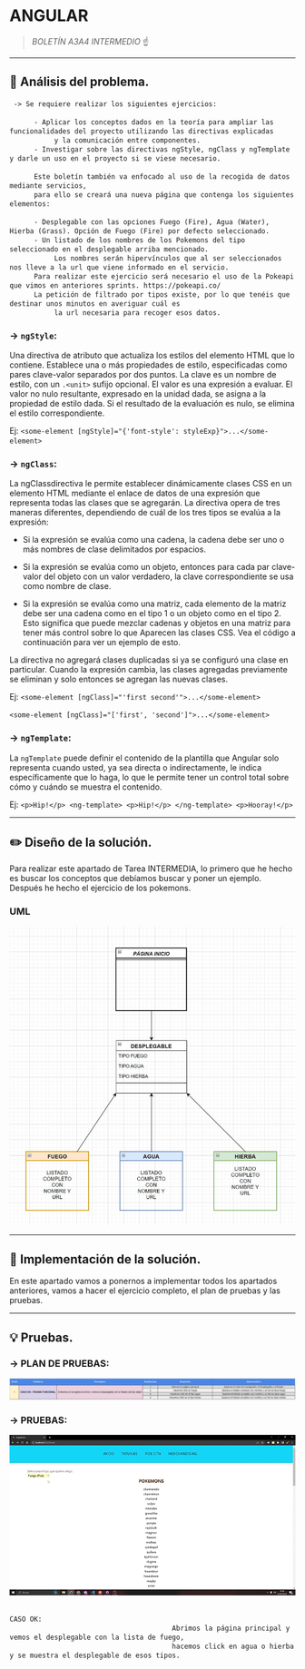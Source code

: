 # ANGULAR 

> *BOLETÍN A3A4 INTERMEDIO* ☝️


---


## 🔎 Análisis del problema.

     -> Se requiere realizar los siguientes ejercicios:
     
          - Aplicar los conceptos dados en la teoría para ampliar las funcionalidades del proyecto utilizando las directivas explicadas
               y la comunicación entre componentes.
          - Investigar sobre las directivas ngStyle, ngClass y ngTemplate y darle un uso en el proyecto si se viese necesario.
          
          Este boletín también va enfocado al uso de la recogida de datos mediante servicios,
          para ello se creará una nueva página que contenga los siguientes elementos:
          
          - Desplegable con las opciones Fuego (Fire), Agua (Water), Hierba (Grass). Opción de Fuego (Fire) por defecto seleccionado.
          - Un listado de los nombres de los Pokemons del tipo seleccionado en el desplegable arriba mencionado. 
               Los nombres serán hipervínculos que al ser seleccionados nos lleve a la url que viene informado en el servicio.
          Para realizar este ejercicio será necesario el uso de la Pokeapi que vimos en anteriores sprints. https://pokeapi.co/
          La petición de filtrado por tipos existe, por lo que tenéis que destinar unos minutos en averiguar cuál es
               la url necesaria para recoger esos datos.


### -> `ngStyle`:

Una directiva de atributo que actualiza los estilos del elemento HTML que lo contiene. Establece una o más propiedades  de estilo, 
especificadas como pares clave-valor separados por dos puntos. La clave es un nombre de estilo, con un `.<unit>` sufijo opcional.
El valor es una expresión a evaluar. El valor no nulo resultante, expresado en la unidad dada, se asigna a la propiedad de estilo dada.
Si el resultado de la evaluación es nulo, se elimina el estilo correspondiente.
          
Ej: ` <some-element [ngStyle]="{'font-style': styleExp}">...</some-element> `


### -> `ngClass`: 

La ngClassdirectiva le permite establecer dinámicamente clases CSS en un elemento HTML mediante el enlace de datos de una expresión 
que representa todas las clases que se agregarán. La directiva opera de tres maneras diferentes, dependiendo de cuál de los tres tipos 
se evalúa a la expresión:
- Si la expresión se evalúa como una cadena, la cadena debe ser uno o más nombres de clase delimitados por espacios.

- Si la expresión se evalúa como un objeto, entonces para cada par clave-valor del objeto con un valor verdadero, la clave correspondiente se usa como nombre de clase.

- Si la expresión se evalúa como una matriz, cada elemento de la matriz debe ser una cadena como en el tipo 1 o un objeto como en el tipo 2. Esto significa que puede mezclar cadenas y objetos en una matriz para tener más control sobre lo que Aparecen las clases CSS. Vea el código a continuación para ver un ejemplo de esto.

La directiva no agregará clases duplicadas si ya se configuró una clase en particular. Cuando la expresión cambia,
las clases agregadas previamente se eliminan y solo entonces se agregan las nuevas clases.

Ej: `<some-element [ngClass]="'first second'">...</some-element>`

`<some-element [ngClass]="['first', 'second']">...</some-element>`


### -> `ngTemplate`:

La `ngTemplate` puede definir el contenido de la plantilla que Angular solo representa cuando usted, ya sea directa o indirectamente, le indica específicamente que lo haga, lo que le permite tener un control total sobre cómo y cuándo se muestra el contenido.

Ej: `<p>Hip!</p>
     <ng-template>
     <p>Hip!</p>
     </ng-template>
     <p>Hooray!</p>`

---



## ✏️ Diseño de la solución.

Para realizar este apartado de Tarea INTERMEDIA, lo primero que he hecho es buscar los conceptos que debíamos buscar y poner un ejemplo. Después he hecho el ejercicio de los pokemons.

###  UML
![FOTO1](recursos/UML.JPG)




---




## 📝 Implementación de la solución.

En este apartado vamos a ponernos a implementar todos los apartados anteriores, vamos a hacer el ejercicio completo, el plan de pruebas y las pruebas.


---



## 💡 Pruebas.

### -> PLAN DE PRUEBAS:

![PLANPRUEBAS](recursos/PlanPruebas.JPG)



### -> PRUEBAS:

![GIF1](recursos/GIF.gif)

                                                                          CASO OK:
                                            Abrimos la página principal y vemos el desplegable con la lista de fuego,
                                            hacemos click en agua o hierba y se muestra el desplegable de esos tipos.
